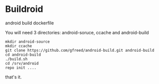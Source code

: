 # Buildroid
android build dockerfile

You will need 3 directories: android-soruce, ccache and android-build

    mkdir android-source
    mkdir ccache
    git clone https://github.com/gfreed/android-build.git android-build
    cd android-build
    ./build.sh
    cd /srv/android
    repo init ....

that's it.
